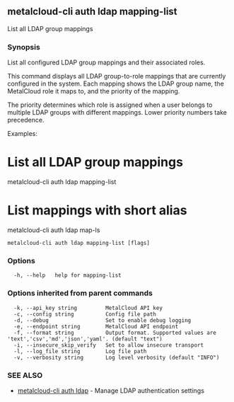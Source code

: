 ## metalcloud-cli auth ldap mapping-list

List all LDAP group mappings

### Synopsis

List all configured LDAP group mappings and their associated roles.

This command displays all LDAP group-to-role mappings that are currently configured
in the system. Each mapping shows the LDAP group name, the MetalCloud role it maps to,
and the priority of the mapping.

The priority determines which role is assigned when a user belongs to multiple LDAP
groups with different mappings. Lower priority numbers take precedence.

Examples:
  # List all LDAP group mappings
  metalcloud-cli auth ldap mapping-list
  
  # List mappings with short alias
  metalcloud-cli auth ldap map-ls

```
metalcloud-cli auth ldap mapping-list [flags]
```

### Options

```
  -h, --help   help for mapping-list
```

### Options inherited from parent commands

```
  -k, --api_key string         MetalCloud API key
  -c, --config string          Config file path
  -d, --debug                  Set to enable debug logging
  -e, --endpoint string        MetalCloud API endpoint
  -f, --format string          Output format. Supported values are 'text','csv','md','json','yaml'. (default "text")
  -i, --insecure_skip_verify   Set to allow insecure transport
  -l, --log_file string        Log file path
  -v, --verbosity string       Log level verbosity (default "INFO")
```

### SEE ALSO

* [metalcloud-cli auth ldap](metalcloud-cli_auth_ldap.md)	 - Manage LDAP authentication settings


